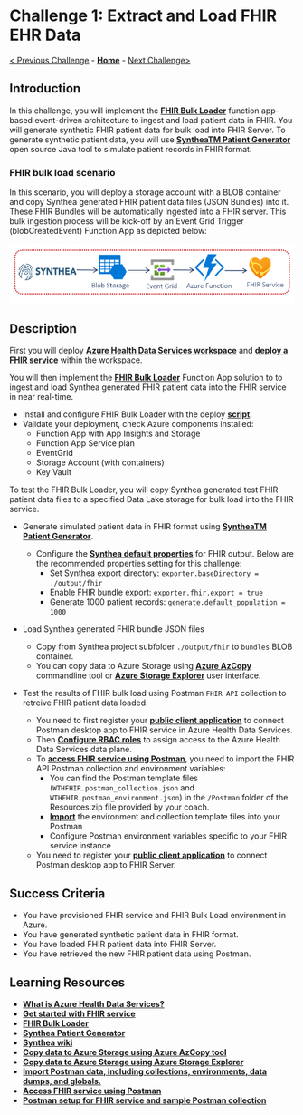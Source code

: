 # Challenge 1: Extract and Load FHIR EHR Data

[< Previous Challenge](./Challenge00.md) - **[Home](../README.md)** - [Next Challenge>](./Challenge02.md)

## Introduction

In this challenge, you will implement the **[FHIR Bulk Loader](https://github.com/microsoft/fhir-loader)** function app-based event-driven architecture to ingest and load patient data in FHIR.  You will generate synthetic FHIR patient data for bulk load into FHIR Server.  To generate synthetic patient data, you will use **[SyntheaTM Patient Generator](https://github.com/synthetichealth/synthea#syntheatm-patient-generator)** open source Java tool to simulate patient records in FHIR format.  

### FHIR bulk load scenario
In this scenario, you will deploy a storage account with a BLOB container and copy Synthea generated FHIR patient data files (JSON Bundles) into it.  These FHIR Bundles will be automatically ingested into a FHIR server.  This bulk ingestion process will be kick-off by an Event Grid Trigger (blobCreatedEvent) Function App as depicted below:

<center><img src="../images/challenge01-architecture.png" width="550"></center>

## Description

First you will deploy **[Azure Health Data Services workspace](https://docs.microsoft.com/en-us/azure/healthcare-apis/workspace-overview)** and **[deploy a FHIR service](https://docs.microsoft.com/en-us/azure/healthcare-apis/fhir/fhir-portal-quickstart)** within the workspace.

You will then implement the **[FHIR Bulk Loader](https://github.com/microsoft/fhir-loader)** Function App solution to to ingest and load Synthea generated FHIR patient data into the FHIR service in near real-time.
- Install and configure FHIR Bulk Loader with the deploy **[script](https://github.com/microsoft/fhir-loader/blob/main/scripts/Readme.md#getting-started)**.
- Validate your deployment, check Azure components installed:
   - Function App with App Insights and Storage
   - Function App Service plan
   - EventGrid
   - Storage Account (with containers)
   - Key Vault

To test the FHIR Bulk Loader, you will copy Synthea generated test FHIR patient data files to a specified Data Lake storage for bulk load into the FHIR service.
- Generate simulated patient data in FHIR format using **[SyntheaTM Patient Generator](https://github.com/synthetichealth/synthea#syntheatm-patient-generator)**.
   - Configure the **[Synthea default properties](https://github.com/synthetichealth/synthea#changing-the-default-properties)** for FHIR output.  Below are the recommended properties setting for this challenge:
      - Set Synthea export directory: 
      `exporter.baseDirectory = ./output/fhir`
      - Enable FHIR bundle export: 
      `exporter.fhir.export = true`
      - Generate 1000 patient records: 
      `generate.default_population = 1000`
        
 - Load Synthea generated FHIR bundle JSON files
   - Copy from Synthea project subfolder `./output/fhir` to `bundles` BLOB container.
   - You can copy data to Azure Storage using **[Azure AzCopy](https://docs.microsoft.com/en-us/azure/storage/common/storage-use-azcopy-v10)** commandline tool or **[Azure Storage Explorer](https://docs.microsoft.com/en-us/azure/storage/blobs/storage-quickstart-blobs-storage-explorer#upload-blobs-to-the-container)** user interface.
- Test the results of FHIR bulk load using Postman `FHIR API` collection to retreive FHIR patient data loaded.
   - You need to first register your **[public client application](https://learn.microsoft.com/en-us/azure/healthcare-apis/register-application)**  to connect Postman desktop app to FHIR service in Azure Health Data Services.
   - Then **[Configure RBAC roles](https://learn.microsoft.com/en-us/azure/healthcare-apis/configure-azure-rbac)**  to assign access to the Azure Health Data Services data plane.
   - To **[access FHIR service using Postman](https://learn.microsoft.com/en-us/azure/healthcare-apis/fhir/use-postman)**, you need to import the FHIR API Postman collection and environment variables:
      - You can find the Postman template files (`WTHFHIR.postman_collection.json` and `WTHFHIR.postman_environment.json`) in the `/Postman` folder of the Resources.zip file provided by your coach. 
      - **[Import](https://learning.postman.com/docs/getting-started/importing-and-exporting-data/)** the environment and collection template files into your Postman
      - Configure Postman environment variables specific to your FHIR service instance
   - You need to register your **[public client application](https://docs.microsoft.com/en-us/azure/healthcare-apis/fhir/use-postman)** to connect Postman desktop app to FHIR Server.

## Success Criteria

   - You have provisioned FHIR service and FHIR Bulk Load environment in Azure.
   - You have generated synthetic patient data in FHIR format.
   - You have loaded FHIR patient data into FHIR Server.
   - You have retrieved the new FHIR patient data using Postman.

## Learning Resources

- **[What is Azure Health Data Services?](https://docs.microsoft.com/en-us/azure/healthcare-apis/healthcare-apis-overview)**
- **[Get started with FHIR service](https://docs.microsoft.com/en-us/azure/healthcare-apis/fhir/get-started-with-fhir)**
- **[FHIR Bulk Loader](https://github.com/microsoft/fhir-loader)**
- **[Synthea Patient Generator](https://github.com/synthetichealth/synthea#syntheatm-patient-generator)**
- **[Synthea wiki](https://github.com/synthetichealth/synthea/wiki)**
- **[Copy data to Azure Storage using Azure AzCopy tool](https://docs.microsoft.com/en-us/azure/storage/common/storage-use-azcopy-v10)**
- **[Copy data to Azure Storage using Azure Storage Explorer](https://docs.microsoft.com/en-us/azure/storage/blobs/storage-quickstart-blobs-storage-explorer#upload-blobs-to-the-container)** 
- **[Import Postman data, including collections, environments, data dumps, and globals.](https://learning.postman.com/docs/getting-started/importing-and-exporting-data/)**
- **[Access FHIR service using Postman](https://docs.microsoft.com/en-us/azure/healthcare-apis/fhir/use-postman)**
- **[Postman setup for FHIR service and sample Postman collection](https://github.com/rsliang/azure-healthcare-apis-workshop/blob/main/resources/docs/Postman_FHIR_service_README.md)**
